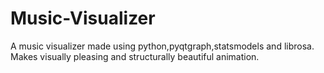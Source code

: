 # Music-Visualizer

A music visualizer made using python,pyqtgraph,statsmodels and librosa. 
Makes visually pleasing and structurally beautiful animation.

